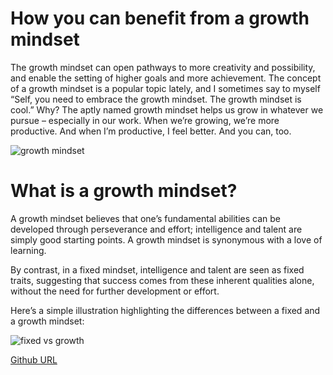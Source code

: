 
# How you can benefit from a growth mindset 
The growth mindset can open pathways to more creativity and possibility, and enable the setting of higher goals and more achievement.
The concept of a growth mindset is a popular topic lately, and I sometimes say to myself “Self, you need to embrace the growth mindset. The growth mindset is cool.”
Why? The aptly named growth mindset helps us grow in whatever we pursue – especially in our work. When we’re growing, we’re more productive. And when I’m productive, I feel better. And you can, too.

![growth mindset](https://3kllhk1ibq34qk6sp3bhtox1-wpengine.netdna-ssl.com/wp-content/uploads/2015/11/growth-mindset.png)

# What is a growth mindset?
A growth mindset believes that one’s fundamental abilities can be developed through perseverance and effort; intelligence and talent are simply good starting points. A growth mindset is synonymous with a love of learning.

By contrast, in a fixed mindset, intelligence and talent are seen as fixed traits, suggesting that success comes from these inherent qualities alone, without the need for further development or effort.

Here’s a simple illustration highlighting the differences between a fixed and a growth mindset:

![fixed vs growth](https://3kllhk1ibq34qk6sp3bhtox1-wpengine.netdna-ssl.com/wp-content/uploads/NewGrowthMindset2.png)


[Github URL](https://github.com/masalha-96)
